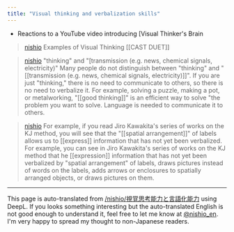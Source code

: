 ```yaml
---
title: "Visual thinking and verbalization skills"
---
```


- Reactions to a YouTube video introducing [Visual Thinker's Brain

> [nishio](https://twitter.com/nishio/status/1782277369052672147) Examples of Visual Thinking [[CAST DUET]]

> [nishio](https://twitter.com/nishio/status/1782278205489229855) "thinking" and "[transmission (e.g. news, chemical signals, electricity)" Many people do not distinguish between "thinking" and "[[transmission (e.g. news, chemical signals, electricity)]]". If you are just "thinking," there is no need to communicate to others, so there is no need to verbalize it. For example, solving a puzzle, making a pot, or metalworking, "[[good thinking]]" is an efficient way to solve "the problem you want to solve. Language is needed to communicate it to others.

> [nishio](https://twitter.com/nishio/status/1782279338446180439) For example, if you read Jiro Kawakita's series of works on the KJ method, you will see that the "[[spatial arrangement]]" of labels allows us to [[express]] information that has not yet been verbalized. For example, you can see in Jiro Kawakita's series of works on the KJ method that he [[expression]] information that has not yet been verbalized by "spatial arrangement" of labels, draws pictures instead of words on the labels, adds arrows or enclosures to spatially arranged objects, or draws pictures on them.

---
This page is auto-translated from [/nishio/視覚思考能力と言語化能力](https://scrapbox.io/nishio/視覚思考能力と言語化能力) using DeepL. If you looks something interesting but the auto-translated English is not good enough to understand it, feel free to let me know at [@nishio_en](https://twitter.com/nishio_en). I'm very happy to spread my thought to non-Japanese readers.